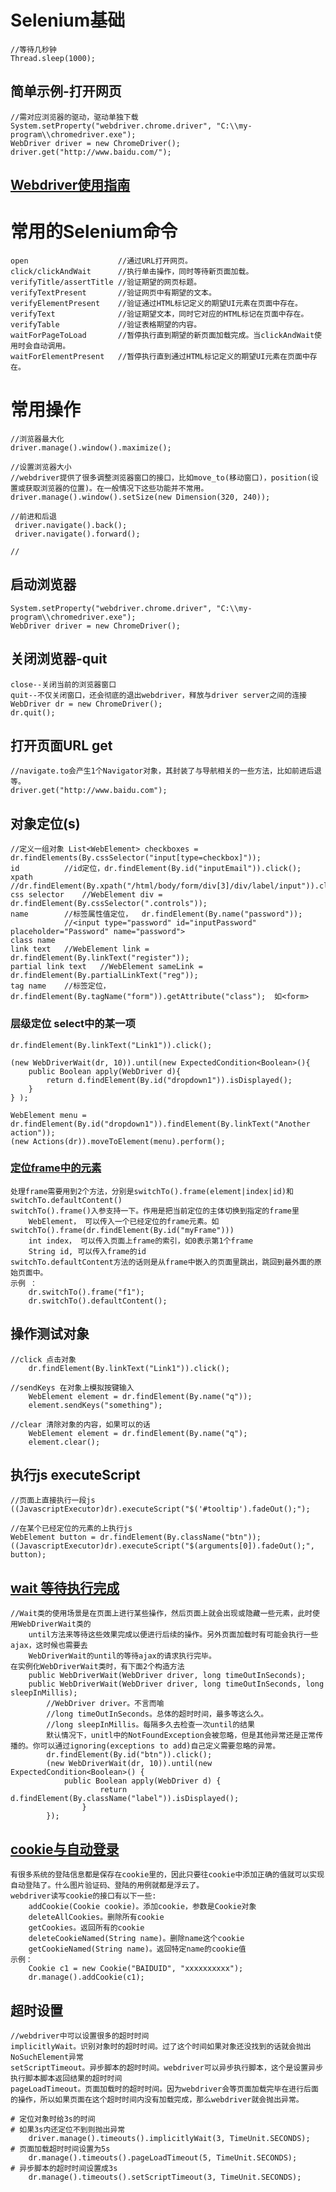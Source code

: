 # Selenium基础
	//等待几秒钟
	Thread.sleep(1000);

## 简单示例-打开网页
	//需对应浏览器的驱动，驱动单独下载
	System.setProperty("webdriver.chrome.driver", "C:\\my-program\\chromedriver.exe");	
	WebDriver driver = new ChromeDriver();
	driver.get("http://www.baidu.com/");
## [Webdriver使用指南](https://www.gitbook.com/book/easonhan007/selenium-webdriver/details)
	
# 常用的Selenium命令
	open					//通过URL打开网页。
	click/clickAndWait 		//执行单击操作，同时等待新页面加载。
	verifyTitle/assertTitle //验证期望的网页标题。
	verifyTextPresent 		//验证网页中有期望的文本。
	verifyElementPresent 	//验证通过HTML标记定义的期望UI元素在页面中存在。
	verifyText 				//验证期望文本，同时它对应的HTML标记在页面中存在。
	verifyTable 			//验证表格期望的内容。
	waitForPageToLoad 		//暂停执行直到期望的新页面加载完成。当clickAndWait使用时会自动调用。
	waitForElementPresent 	//暂停执行直到通过HTML标记定义的期望UI元素在页面中存在。

# 常用操作
	//浏览器最大化
	driver.manage().window().maximize();

	//设置浏览器大小
	//webdriver提供了很多调整浏览器窗口的接口，比如move_to(移动窗口)，position(设置或获取浏览器的位置)。在一般情况下这些功能并不常用。
	driver.manage().window().setSize(new Dimension(320, 240));
	
	//前进和后退
	 driver.navigate().back();
	 driver.navigate().forward();
	
	//
	
## 启动浏览器 
	System.setProperty("webdriver.chrome.driver", "C:\\my-program\\chromedriver.exe");
	WebDriver driver = new ChromeDriver();

## 关闭浏览器-quit
	close--关闭当前的浏览器窗口
	quit--不仅关闭窗口，还会彻底的退出webdriver，释放与driver server之间的连接
	WebDriver dr = new ChromeDriver();
	dr.quit(); 


## 打开页面URL get
	//navigate.to会产生1个Navigator对象，其封装了与导航相关的一些方法，比如前进后退等。
	driver.get("http://www.baidu.com");

## 对象定位(s)
	//定义一组对象 List<WebElement> checkboxes = dr.findElements(By.cssSelector("input[type=checkbox]"));
	id			//id定位，dr.findElement(By.id("inputEmail")).click();
	xpath		//dr.findElement(By.xpath("/html/body/form/div[3]/div/label/input")).click();
	css selector	//WebElement div = dr.findElement(By.cssSelector(".controls"));
	name		//标签属性值定位，  dr.findElement(By.name("password"));  
				//<input type="password" id="inputPassword" placeholder="Password" name="password">
	class name	
	link text	//WebElement link = dr.findElement(By.linkText("register"));
	partial link text	//WebElement sameLink = dr.findElement(By.partialLinkText("reg"));
	tag name	//标签定位， dr.findElement(By.tagName("form")).getAttribute("class");  如<form>

### 层级定位 select中的某一项
	dr.findElement(By.linkText("Link1")).click();
	
	(new WebDriverWait(dr, 10)).until(new ExpectedCondition<Boolean>(){
		public Boolean apply(WebDriver d){
			return d.findElement(By.id("dropdown1")).isDisplayed();
		}
	} );
	
	WebElement menu = dr.findElement(By.id("dropdown1")).findElement(By.linkText("Another action"));
	(new Actions(dr)).moveToElement(menu).perform();

### [定位frame中的元素](https://easonhan007.gitbooks.io/selenium-webdriver/content/26/frame.java.html)
	处理frame需要用到2个方法，分别是switchTo().frame(element|index|id)和switchTo.defaultContent()
	switchTo().frame()入参支持一下。作用是把当前定位的主体切换到指定的frame里
		WebElement， 可以传入一个已经定位的frame元素。如 switchTo().frame(dr.findElement(By.id("myFrame")))
		int index， 可以传入页面上frame的索引，如0表示第1个frame
		String id, 可以传入frame的id
	switchTo.defaultContent方法的话则是从frame中嵌入的页面里跳出，跳回到最外面的原始页面中。
	示例 ：
		dr.switchTo().frame("f1");
		dr.switchTo().defaultContent();

## 操作测试对象
	//click 点击对象
		dr.findElement(By.linkText("Link1")).click();
		
	//sendKeys 在对象上模拟按键输入
		WebElement element = dr.findElement(By.name("q"));
		element.sendKeys("something");
		
	//clear 清除对象的内容，如果可以的话
		WebElement element = dr.findElement(By.name("q");
		element.clear();
		
## 执行js executeScript
	//页面上直接执行一段js
	((JavascriptExecutor)dr).executeScript("$('#tooltip').fadeOut();");
	
	//在某个已经定位的元素的上执行js
	WebElement button = dr.findElement(By.className("btn"));
	((JavascriptExecutor)dr).executeScript("$(arguments[0]).fadeOut();", button);

## [wait 等待执行完成](https://easonhan007.gitbooks.io/selenium-webdriver/content/25/wait.java.html)
	//Wait类的使用场景是在页面上进行某些操作，然后页面上就会出现或隐藏一些元素，此时使用WebDriverWait类的
		until方法来等待这些效果完成以便进行后续的操作。另外页面加载时有可能会执行一些ajax，这时候也需要去
		WebDriverWait的until的等待ajax的请求执行完毕。
	在实例化WebDriverWait类时，有下面2个构造方法
		public WebDriverWait(WebDriver driver, long timeOutInSeconds);
		public WebDriverWait(WebDriver driver, long timeOutInSeconds, long sleepInMillis);
			//WebDriver driver。不言而喻
			//long timeOutInSeconds。总体的超时时间，最多等这么久。
			//long sleepInMillis。每隔多久去检查一次until的结果
			默认情况下，unitl中的NotFoundException会被忽略，但是其他异常还是正常传播的。你可以通过ignoring(exceptions to add)自己定义需要忽略的异常。
            dr.findElement(By.id("btn")).click();
            (new WebDriverWait(dr, 10)).until(new ExpectedCondition<Boolean>() {
				public Boolean apply(WebDriver d) {
						return d.findElement(By.className("label")).isDisplayed();
					}
			});	
	
## [cookie与自动登录](https://easonhan007.gitbooks.io/selenium-webdriver/content/32/cookie.java.html)
	有很多系统的登陆信息都是保存在cookie里的，因此只要往cookie中添加正确的值就可以实现自动登陆了。什么图片验证码、登陆的用例就都是浮云了。
	webdriver读写cookie的接口有以下一些:
		addCookie(Cookie cookie)。添加cookie，参数是Cookie对象
		deleteAllCookies。删除所有cookie
		getCookies。返回所有的cookie
		deleteCookieNamed(String name)。删除name这个cookie
		getCookieNamed(String name)。返回特定name的cookie值
	示例：
		Cookie c1 = new Cookie("BAIDUID", "xxxxxxxxxx");
        dr.manage().addCookie(c1);

## 超时设置
	//webdriver中可以设置很多的超时时间
	implicitlyWait。识别对象时的超时时间。过了这个时间如果对象还没找到的话就会抛出NoSuchElement异常
	setScriptTimeout。异步脚本的超时时间。webdriver可以异步执行脚本，这个是设置异步执行脚本脚本返回结果的超时时间
	pageLoadTimeout。页面加载时的超时时间。因为webdriver会等页面加载完毕在进行后面的操作，所以如果页面在这个超时时间内没有加载完成，那么webdriver就会抛出异常。

	# 定位对象时给3s的时间
	# 如果3s内还定位不到则抛出异常
		driver.manage().timeouts().implicitlyWait(3, TimeUnit.SECONDS);
	# 页面加载超时时间设置为5s
		dr.manage().timeouts().pageLoadTimeout(5, TimeUnit.SECONDS);
	# 异步脚本的超时时间设置成3s 
		dr.manage().timeouts().setScriptTimeout(3, TimeUnit.SECONDS);	
		
